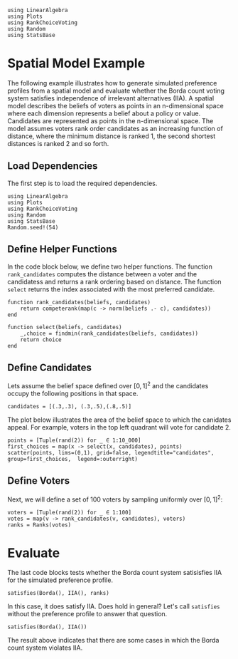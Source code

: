 ```@setup spatial_model
using LinearAlgebra
using Plots
using RankChoiceVoting
using Random
using StatsBase
```

# Spatial Model Example

The following example illustrates how to generate simulated preference profiles from a spatial model and evaluate whether the Borda count voting system satisfies independence of irrelevant alternatives (IIA). A spatial model describes the beliefs of voters as points in an n-dimensional space where each dimension represents a belief about a policy or value. Candidates are represented as points in the n-dimensional space. The model assumes voters rank order candidates as an increasing function of distance, where the minimum distance is ranked 1, the second shortest distances is ranked 2 and so forth. 

## Load Dependencies

The first step is to load the required dependencies.
```@example spatial_model
using LinearAlgebra
using Plots
using RankChoiceVoting
using Random
using StatsBase
Random.seed!(54)
```
## Define Helper Functions

In the code block below, we define two helper functions. The function `rank_candidates` computes the distance between a voter and the candidatess and returns a rank ordering based on distance. The function `select` returns the index associated with the most preferred candidate. 

```@example spatial_model
function rank_candidates(beliefs, candidates)
    return competerank(map(c -> norm(beliefs .- c), candidates))
end

function select(beliefs, candidates)
    _,choice = findmin(rank_candidates(beliefs, candidates))
    return choice
end
```
## Define Candidates

Lets assume the belief space defined over $[0,1]^2$ and the candidates occupy the following positions in that space.
```@example spatial_model
candidates = [(.3,.3), (.3,.5),(.8,.5)]
```
The plot below illustrates the area of the belief space to which the canidates appeal. For example, voters in the top left quadrant will vote for candidate 2.
```@example spatial_model
points = [Tuple(rand(2)) for _ ∈ 1:10_000]
first_choices = map(x -> select(x, candidates), points)
scatter(points, lims=(0,1), grid=false, legendtitle="candidates", group=first_choices,  legend=:outerright)
```

## Define Voters
Next, we will define a set of 100 voters by sampling uniformly over $[0,1]^2$:
```@example spatial_model
voters = [Tuple(rand(2)) for _ ∈ 1:100]
votes = map(v -> rank_candidates(v, candidates), voters)
ranks = Ranks(votes)
```

# Evaluate  
The last code blocks tests whether the Borda count system satisisfies IIA for the simulated preference profile.

```@example spatial_model
satisfies(Borda(), IIA(), ranks)
```

In this case, it does satisfy IIA. Does hold in general? Let's call `satisfies` without the preference profile to answer that question. 

```@example spatial_model
satisfies(Borda(), IIA())
```

The result above indicates that there are some cases in which the Borda count system violates IIA.